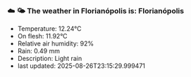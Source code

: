 ### ☁️ 🌤️  The weather in Florianópolis is: Florianópolis

- Temperature: 12.24°C
- On flesh: 11.92°C
- Relative air humidity: 92%
- Rain: 0.49 mm
- Description: Light rain
- last updated: 2025-08-26T23:15:29.999471
